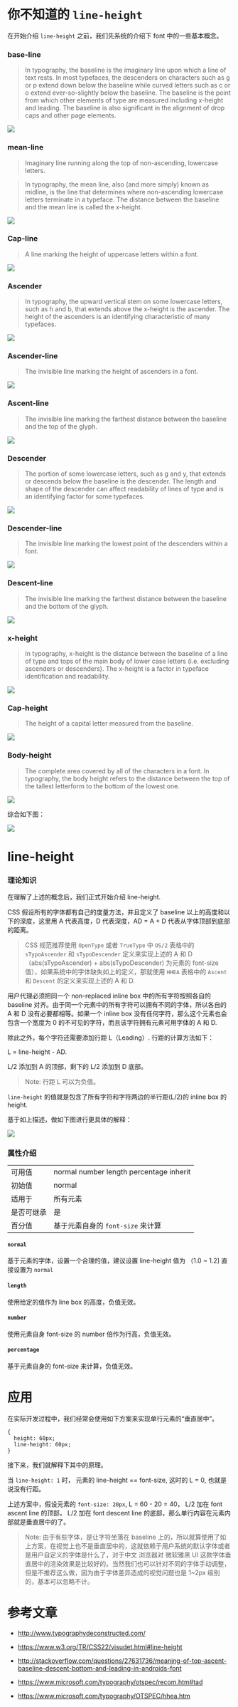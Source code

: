 # 你不知道的 `line-height`

在开始介绍 `line-height` 之前，我们先系统的介绍下 font 中的一些基本概念。

### base-line

> In typography, the baseline is the imaginary line upon which a line of text rests. In most typefaces, the descenders on characters such as g or p extend down below the baseline while curved letters such as c or o extend ever-so-slightly below the baseline. The baseline is the point from which other elements of type are measured including x-height and leading. The baseline is also significant in the alignment of drop caps and other page elements.

![](../resource/baseline-white.gif)

### mean-line

> Imaginary line running along the top of non-ascending, lowercase letters.

> In typography, the mean line, also (and more simply) known as midline, is the line that determines where non-ascending lowercase letters terminate in a typeface. The distance between the baseline and the mean line is called the x-height.

![](../resource/mean-line.gif)

### Cap-line

> A line marking the height of uppercase letters within a font.

![](../resource/cap-line.gif)

### Ascender

> In typography, the upward vertical stem on some lowercase letters, such as h and b, that extends above the x-height is the ascender. The height of the ascenders is an identifying characteristic of many typefaces.

![](../resource/ascender.gif)

### Ascender-line

> The invisible line marking the height of ascenders in a font.

![](../resource/ascender-line.gif)

### Ascent-line

> The invisible line marking the farthest distance between the baseline and the top of the glyph.

![](../resource/ascent-line.gif)

### Descender

> The portion of some lowercase letters, such as g and y, that extends or descends below the baseline is the descender. The length and shape of the descender can affect readability of lines of type and is an identifying factor for some typefaces.

![](../resource/descender.gif)

### Descender-line

> The invisible line marking the lowest point of the descenders within a font.

![](../resource/descender-line.gif)

### Descent-line

> The invisible line marking the farthest distance between the baseline and the bottom of the glyph.

![](../resource/descent-line.gif)

### x-height

> In typography, x-height is the distance between the baseline of a line of type and tops of the main body of lower case letters (i.e. excluding ascenders or descenders). The x-height is a factor in typeface identification and readability.

![](../resource/x-height.gif)

### Cap-height

> The height of a capital letter measured from the baseline.

![](../resource/cap-height.gif)

### Body-height

> The complete area covered by all of the characters in a font. In typography, the body height refers to the distance between the top of the tallest letterform to the bottom of the lowest one.

![](../resource/body-height.gif)

综合如下图：

![](../resource/font-metrics.png)

# line-height

### 理论知识

在理解了上述的概念后，我们正式开始介绍 line-height.

CSS 假设所有的字体都有自己的度量方法，并且定义了 baseline 以上的高度和以下的深度，这里用 A 代表高度，D 代表深度，AD = A + D 代表从字体顶部到底部的距离。

> CSS 规范推荐使用 `OpenType` 或者 `TrueType` 中 `OS/2` 表格中的 `sTypoAscender` 和 `sTypoDescender` 定义来实现上述的 A 和 D（abs(sTypoAscender) + abs(sTypoDescender) 为元素的 font-size 值），如果系统中的字体缺失如上的定义，那就使用 `HHEA` 表格中的 `Ascent` 和 `Descent` 的定义来实现上述的 A 和 D.

用户代理必须把同一个 non-replaced inline box 中的所有字符按照各自的 baseline 对齐。由于同一个元素中的所有字符可以拥有不同的字体，所以各自的 A 和 D 没有必要都相等。如果一个 inline box 没有任何字符，那么这个元素也会包含一个宽度为 0 的不可见的字符，而且该字符拥有元素可用字体的 A 和 D.

除此之外，每个字符还需要添加行距 L（Leading）. 行距的计算方法如下：

L = line-height - AD.

L/2 添加到 A 的顶部，剩下的 L/2 添加到 D 底部。

> Note: 行距 L 可以为负值。

`line-height` 的值就是包含了所有字符和字符两边的半行距(L/2)的 inline box 的 height.

基于如上描述，做如下图进行更具体的解释：

![](../resource/line-height.png)

### 属性介绍
|       |            |
| :---- | :--------- |
| 可用值 | normal number length percentage inherit |
| 初始值 | normal |
| 适用于 | 所有元素 |
| 是否可继承 | 是 |
| 百分值 | 基于元素自身的 `font-size` 来计算 |


#### `normal`

基于元素的字体，设置一个合理的值，建议设置 line-height 值为 （1.0 ~ 1.2] 直接设置为 `normal`

#### `length`

使用给定的值作为 line box 的高度，负值无效。

#### `number`

使用元素自身 font-size 的 number 倍作为行高，负值无效。

#### `percentage`

基于元素自身的 font-size 来计算，负值无效。

# 应用

在实际开发过程中，我们经常会使用如下方案来实现单行元素的“垂直居中”。

```
{
  height: 60px;
  line-height: 60px;
}
```

接下来，我们就解释下其中的原理。

当 `line-height: 1` 时， 元素的 line-height == font-size, 这时的 L = 0, 也就是说没有行距。

上述方案中，假设元素的 `font-size: 20px`, L = 60 - 20 = 40， L/2 加在 font ascent line 的顶部， L/2 加在 font descent line 的底部，那么单行内容在元素内部就是垂直居中的了。

> Note: 由于有些字体，是让字符坐落在 baseline 上的，所以就算使用了如上方案，在视觉上也不是垂直居中的，这就依赖于用户系统的默认字体或者是用户自定义的字体是什么了，对于中文 浏览器对 微软雅黑 UI 这款字体垂直居中的渲染效果是比较好的。当然我们也可以针对不同的字体手动调整，但是不推荐这么做，因为由于字体差异造成的视觉问题也是 1~2px 级别的，基本可以忽略不计。

# 参考文章

* <http://www.typographydeconstructed.com/>

* <https://www.w3.org/TR/CSS22/visudet.html#line-height>

* <http://stackoverflow.com/questions/27631736/meaning-of-top-ascent-baseline-descent-bottom-and-leading-in-androids-font>

* <https://www.microsoft.com/typography/otspec/recom.htm#tad>

* <https://www.microsoft.com/typography/OTSPEC/hhea.htm>
